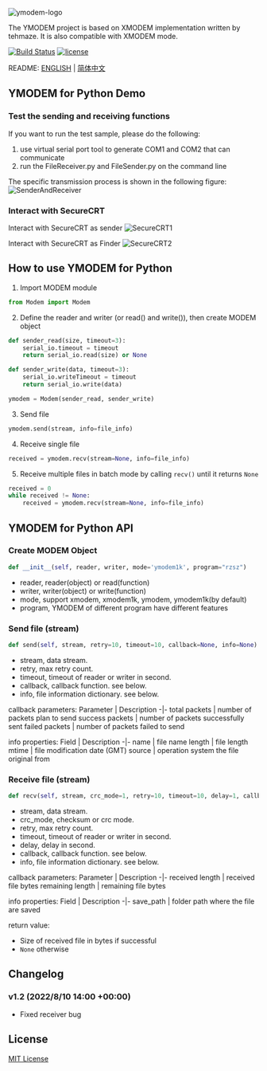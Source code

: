 ![ymodem-logo](https://raw.githubusercontent.com/alexwoo1900/ymodem/master/docs/assets/ymodem-logo.png)

The YMODEM project is based on XMODEM implementation written by tehmaze. It is also compatible with XMODEM mode.

[![Build Status](https://www.travis-ci.org/alexwoo1900/ymodem.svg?branch=master)](https://www.travis-ci.org/alexwoo1900/ymodem)
[![license](https://img.shields.io/github/license/mashape/apistatus.svg)](https://opensource.org/licenses/MIT)


README: [ENGLISH](https://github.com/alexwoo1900/ymodem/blob/master/README.md) | [简体中文](https://github.com/alexwoo1900/ymodem/blob/master/README_CN.md)


## YMODEM for Python Demo

### Test the sending and receiving functions

If you want to run the test sample, please do the following:
1. use virtual serial port tool to generate COM1 and COM2 that can communicate
2. run the FileReceiver.py and FileSender.py on the command line

The specific transmission process is shown in the following figure:
![SenderAndReceiver](https://raw.githubusercontent.com/alexwoo1900/ymodem/master/docs/assets/cmd_test.gif)

### Interact with SecureCRT

Interact with SecureCRT as sender
![SecureCRT1](https://raw.githubusercontent.com/alexwoo1900/ymodem/master/docs/assets/ymodem_sender.gif)

Interact with SecureCRT as Finder
![SecureCRT2](https://raw.githubusercontent.com/alexwoo1900/ymodem/master/docs/assets/ymodem_receiver.gif)

## How to use YMODEM for Python

1. Import MODEM module

```python
from Modem import Modem
```

2. Define the reader and writer (or read() and write()), then create MODEM object

```python
def sender_read(size, timeout=3):
    serial_io.timeout = timeout
    return serial_io.read(size) or None

def sender_write(data, timeout=3):
    serial_io.writeTimeout = timeout
    return serial_io.write(data)

ymodem = Modem(sender_read, sender_write)
```

3. Send file

```python
ymodem.send(stream, info=file_info)
```

4. Receive single file

```python
received = ymodem.recv(stream=None, info=file_info)
```

5. Receive multiple files in batch mode by calling `recv()` until it returns `None`

```python
received = 0
while received != None:
    received = ymodem.recv(stream=None, info=file_info)
```

## YMODEM for Python API

### Create MODEM Object
```python
def __init__(self, reader, writer, mode='ymodem1k', program="rzsz")
```
- reader, reader(object) or read(function)
- writer, writer(object) or write(function)
- mode, support xmodem, xmodem1k, ymodem, ymodem1k(by default)
- program, YMODEM of different program have different features

### Send file (stream)

```python
def send(self, stream, retry=10, timeout=10, callback=None, info=None)
```
- stream, data stream.
- retry, max retry count.
- timeout, timeout of reader or writer in second.
- callback, callback function. see below.
- info, file information dictionary. see below.

callback parameters:
Parameter | Description
-|-
total packets | number of packets plan to send
success packets | number of packets successfully sent
failed packets | number of packets failed to send

info properties:
Field | Description
-|- 
name | file name
length | file length
mtime | file modification date (GMT)
source | operation system the file original from

### Receive file (stream)

```python
def recv(self, stream, crc_mode=1, retry=10, timeout=10, delay=1, callback=None, info=None)
```
- stream, data stream.
- crc_mode, checksum or crc mode.
- retry, max retry count.
- timeout, timeout of reader or writer in second.
- delay, delay in second.
- callback, callback function. see below.
- info, file information dictionary. see below.

callback parameters:
Parameter | Description
-|-
received length | received file bytes
remaining length | remaining file bytes

info properties:
Field | Description
-|- 
save_path | folder path where the file are saved

return value:

- Size of received file in bytes if successful
- `None` otherwise

## Changelog
### v1.2 (2022/8/10 14:00 +00:00)
- Fixed receiver bug

## License 
[MIT License](https://opensource.org/licenses/MIT)